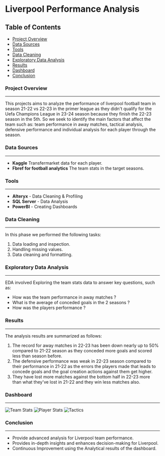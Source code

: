# Liverpool Performance Analysis

## Table of Contents

- [Project Overview](#project-overview)
- [Data Sources](#data-sources)
- [Tools](#tools)
- [Data Cleaning](#data-cleaning)
- [Exploratory Data Analysis](#exploratory-data-analysis)
- [Results](#results)
- [Dashboard](#dashboard)
- [Conclusion](#conclusion)
  
### Project Overview
---
This projects aims to analyze the performance of liverpool football team in season 21-22 vs 22-23 in the primer league as they didn't qualify for the Uefa Champions League in 23-24 season because they finish the 22-23 season in the 5th. So we seek to identify the main factors that affect the team such as: team performance in away matches, tactical analysis, defensive performance and individual analysis for each player through the season. 

### Data Sources 
---
- **Kaggle** Transfermarket data for each player.
- **Fbref for football analytics** The team stats in the target seasons.

### Tools 
---
- **Alteryx** - Data Cleaning & Profiling
- **SQL Server** - Data Analysis
- **PowerBI** - Creating Dashboards

### Data Cleaning
---
In this phase we performed the following tasks:

1. Data loading and inspection.
2. Handling missing values.
3. Data cleaning and formatting.

### Exploratory Data Analysis 
---
EDA involved Exploring the team stats data to answer key questions, such as:

- How was the team performance in away matches ?
- What is the average of conceded goals in the 2 seasons ?
- How was the players performance ?

### Results 
---
The analysis results are summarized as follows:
1. The record for away matches in 22-23 has been down nearly up to 50% compared to 21-22 season as they conceded more goals and scored less than season before. 
2. The defensive performance was weak in 22-23 season compared to their performance in 21-22 as the errors the players made that leads to concede goals and the goal creation actions against them get higher.
3. They have lost more matches against the bottom half in 22-23 more than what they've lost in 21-22 and they win less matches also.

### Dashboard
---
![Team Stats](https://github.com/ShadyWessemy/Liverpool-Analysis/assets/73957793/74cb2497-ccd5-41bf-9771-317a6b7e611a)
![Player Stats](https://github.com/ShadyWessemy/Liverpool-Analysis/assets/73957793/ec552fe9-b281-4a5b-9276-7c4e79f3cc43)
![Tactics](https://github.com/ShadyWessemy/Liverpool-Analysis/assets/73957793/f9d51eac-c809-4e52-b38d-9ee0904a7b49)


### Conclusion
---
- Provide advanced analysis for Liverpool team performance.
- Provides in-depth insights and enhances decision-making for Liverpool.
- Continuous Improvement using the Analytical results of the dashboard.
